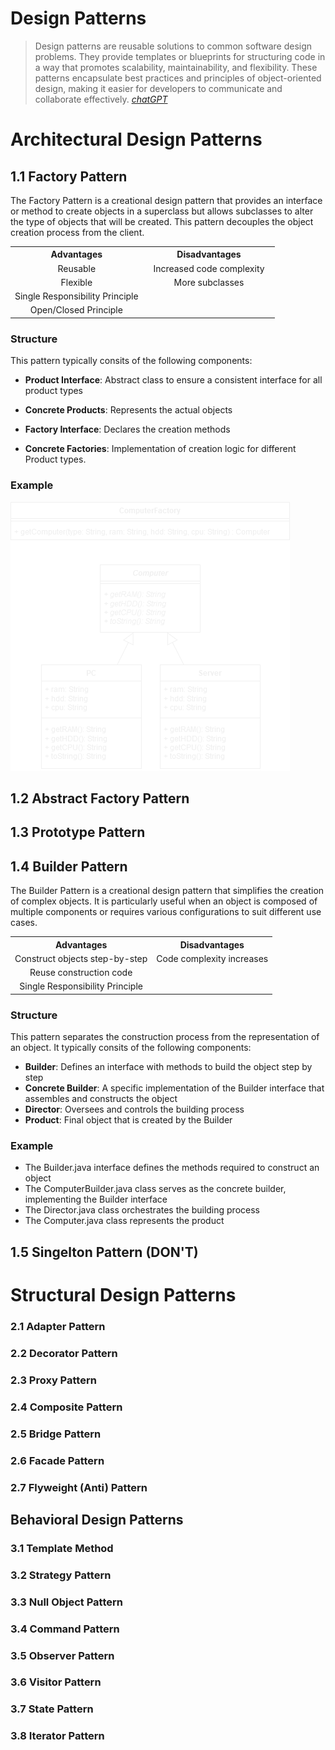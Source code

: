 # **Design Patterns**

> Design patterns are reusable solutions to common software design problems. They provide templates or blueprints for structuring code in a way that promotes scalability, maintainability, and flexibility. These patterns encapsulate best practices and principles of object-oriented design, making it easier for developers to communicate and collaborate effectively. [_chatGPT_](https://chat.openai.com/)

# Architectural Design Patterns

## 1.1 Factory Pattern

The Factory Pattern is a creational design pattern that provides an interface or method to create objects in a superclass but allows subclasses to alter the type of objects that will be created. This pattern decouples the object creation process from the client.

<div align="center" style="width: 100%;">

<table style="width: 100%;">
    <tr>
        <th style="text-align:center; width:50%">Advantages</th>
        <th style="text-align:center; width:50%">Disadvantages</th>
    </tr>
    <tr>
        <td align="center">Reusable</td>
        <td align="center">Increased code complexity</td>
    </tr>
    <tr>
        <td align="center">Flexible</td>
        <td align="center">More subclasses</td>
    </tr>
    <tr>
        <td align="center">Single Responsibility Principle</td>
        <td align="center"></td>
    </tr>
        <tr>
        <td align="center">Open/Closed Principle</td>
        <td align="center"></td>
    </tr>
</table>

</div>

### Structure

This pattern typically consits of the following components:

-   **Product Interface**: Abstract class to ensure a consistent interface for all product types

-   **Concrete Products**: Represents the actual objects

-   **Factory Interface**: Declares the creation methods

-   **Concrete Factories**: Implementation of creation logic for different Product types.

### Example

![UML Diagramm of the code example for the factory pattern](Assets/FactoryPattern.png)

## 1.2 Abstract Factory Pattern

## 1.3 Prototype Pattern

## 1.4 Builder Pattern

The Builder Pattern is a creational design pattern that simplifies the creation of complex objects. It is particularly useful when an object is composed of multiple components or requires various configurations to suit different use cases.

<div align="center" style="width: 100%;">

<table style="width: 100%;">
    <tr>
        <th style="text-align:center">Advantages</th>
        <th style="text-align:center">Disadvantages</th>
    </tr>
    <tr>
        <td align="center">Construct objects step-by-step</td>
        <td align="center">Code complexity increases</td>
    </tr>
    <tr>
        <td align="center">Reuse construction code</td>
        <td align="center"></td>
    </tr>
    <tr>
        <td align="center">Single Responsibility Principle</td>
        <td align="center"></td>
    </tr>
</table>

</div>

### Structure

This pattern separates the construction process from the representation of an object. It typically consits of the following components:

-   **Builder**: Defines an interface with methods to build the object step by step
-   **Concrete Builder**: A specific implementation of the Builder interface that assembles and constructs the object
-   **Director**: Oversees and controls the building process
-   **Product**: Final object that is created by the Builder

### Example

-   The Builder.java interface defines the methods required to construct an object
-   The ComputerBuilder.java class serves as the concrete builder, implementing the Builder interface
-   The Director.java class orchestrates the building process
-   The Computer.java class represents the product

## 1.5 Singelton Pattern (DON'T)

# Structural Design Patterns

### 2.1 Adapter Pattern

### 2.2 Decorator Pattern

### 2.3 Proxy Pattern

### 2.4 Composite Pattern

### 2.5 Bridge Pattern

### 2.6 Facade Pattern

### 2.7 Flyweight (Anti) Pattern

## Behavioral Design Patterns

### 3.1 Template Method

### 3.2 Strategy Pattern

### 3.3 Null Object Pattern

### 3.4 Command Pattern

### 3.5 Observer Pattern

### 3.6 Visitor Pattern

### 3.7 State Pattern

### 3.8 Iterator Pattern
